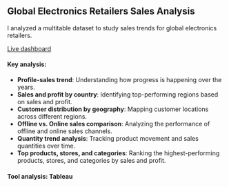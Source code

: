 ## Global Electronics Retailers Sales Analysis

I analyzed a multitable dataset to study sales trends for global electronics retailers.

[Live dashboard](https://public.tableau.com/app/profile/nazmul.islam.rakin/viz/Globalelectronicsretailersaleanalysis/Salesprofitanalysis)

#### Key analysis:
- **Profile-sales trend**: Understanding how progress is happening over the years.
- **Sales and profit by country**: Identifying top-performing regions based on sales and profit.
- **Customer distribution by geography**: Mapping customer locations across different regions.
- **Offline vs. Online sales comparison**: Analyzing the performance of offline and online sales channels.
- **Quantity trend analysis**: Tracking product movement and sales quantities over time.
- **Top products, stores, and categories**: Ranking the highest-performing products, stores, and categories by sales and profit.

#### Tool analysis: Tableau
